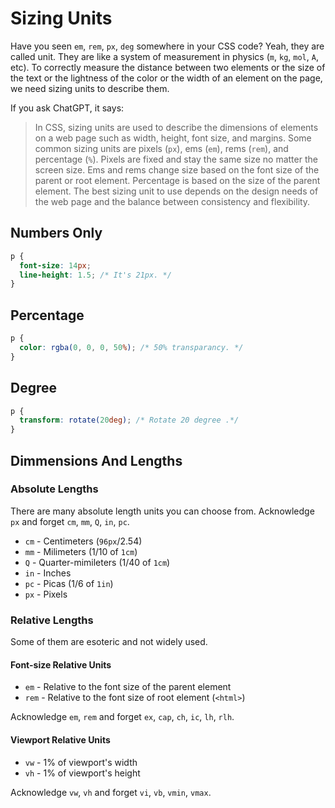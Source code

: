# Sizing Units

Have you seen `em`, `rem`, `px`, `deg` somewhere in your CSS code?
Yeah, they are called unit. They are like a system of measurement in physics (`m`, `kg`, `mol`, `A`, etc).
To correctly measure the distance between two elements or the size of the text or the lightness of the color
or the width of an element on the page, we need sizing units to describe them.

If you ask ChatGPT, it says:
> In CSS, sizing units are used to describe the dimensions of elements on a web page such as width, height, font size, and margins. Some common sizing units are pixels (`px`), ems (`em`), rems (`rem`), and percentage (`%`). Pixels are fixed and stay the same size no matter the screen size. Ems and rems change size based on the font size of the parent or root element. Percentage is based on the size of the parent element. The best sizing unit to use depends on the design needs of the web page and the balance between consistency and flexibility.

## Numbers Only
```css
p {
  font-size: 14px;
  line-height: 1.5; /* It's 21px. */
}
```

## Percentage
```css
p {
  color: rgba(0, 0, 0, 50%); /* 50% transparancy. */
}
```

## Degree
```css
p {
  transform: rotate(20deg); /* Rotate 20 degree .*/
}
```

## Dimmensions And Lengths

### Absolute Lengths
There are many absolute length units you can choose from.
Acknowledge `px` and forget `cm`, `mm`, `Q`, `in`, `pc`.

* `cm` - Centimeters (`96px`/2.54)
* `mm` - Milimeters (1/10 of `1cm`)
* `Q` - Quarter-mimileters (1/40 of `1cm`)
* `in` - Inches
* `pc` - Picas (1/6 of `1in`)
* `px` - Pixels

### Relative Lengths
Some of them are esoteric and not widely used. 

#### Font-size Relative Units
* `em` - Relative to the font size of the parent element
* `rem` - Relative to the font size of root element (`<html>`)

Acknowledge `em`, `rem` and forget `ex`, `cap`, `ch`, `ic`, `lh`, `rlh`.

#### Viewport Relative Units
* `vw` - 1% of viewport's width
* `vh` - 1% of viewport's height

Acknowledge `vw`, `vh` and forget `vi`, `vb`, `vmin`, `vmax`.
